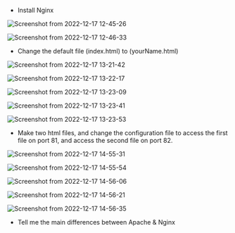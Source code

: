 

- Install Nginx

![Screenshot from 2022-12-17 12-45-26](https://user-images.githubusercontent.com/110255978/208238087-5988fbc5-fd53-4559-9497-c65c56b2746a.png)

![Screenshot from 2022-12-17 12-46-33](https://user-images.githubusercontent.com/110255978/208238093-b35d1dbc-b757-4207-9e67-1f360fc5fdac.png)


- Change the default file (index.html) to (yourName.html)

![Screenshot from 2022-12-17 13-21-42](https://user-images.githubusercontent.com/110255978/208239352-371737c5-e190-49c1-809d-0efc4394ba8e.png)

![Screenshot from 2022-12-17 13-22-17](https://user-images.githubusercontent.com/110255978/208239356-7ec7f88c-0848-4b3a-a75b-a5a760809910.png)

![Screenshot from 2022-12-17 13-23-09](https://user-images.githubusercontent.com/110255978/208239365-e345f166-c767-496d-a8fa-2042aa222e47.png)

![Screenshot from 2022-12-17 13-23-41](https://user-images.githubusercontent.com/110255978/208239373-89e55372-6518-4046-92df-e7d1dd063c8b.png)

![Screenshot from 2022-12-17 13-23-53](https://user-images.githubusercontent.com/110255978/208239376-ca0cedb4-6b6b-46c5-b41f-f560baeeb071.png)


- Make two html files, and change the configuration file to access the first file on port 81, and access the second file on port 82.

![Screenshot from 2022-12-17 14-55-31](https://user-images.githubusercontent.com/110255978/208242965-90b35bab-e65e-4d05-8ff4-6b188f2d60ba.png)

![Screenshot from 2022-12-17 14-55-54](https://user-images.githubusercontent.com/110255978/208242972-8042900f-182f-4544-9ec6-ec2568f9f0a9.png)


![Screenshot from 2022-12-17 14-56-06](https://user-images.githubusercontent.com/110255978/208242976-1857c029-7f57-4b25-8afe-698f56e5e5b0.png)

![Screenshot from 2022-12-17 14-56-21](https://user-images.githubusercontent.com/110255978/208242979-b34fbce7-18b7-4fb0-afc9-804f669068f5.png)

![Screenshot from 2022-12-17 14-56-35](https://user-images.githubusercontent.com/110255978/208242984-2464140d-cec6-41b6-90a5-085aa827ce2e.png)



- Tell me the main differences between Apache & Nginx
